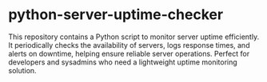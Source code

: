 # python-server-uptime-checker
This repository contains a Python script to monitor server uptime efficiently. It periodically checks the availability of servers, logs response times, and alerts on downtime, helping ensure reliable server operations. Perfect for developers and sysadmins who need a lightweight uptime monitoring solution.
